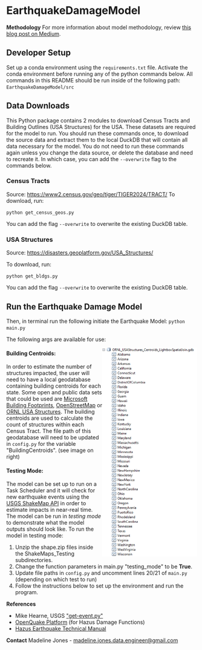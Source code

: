 # EarthquakeDamageModel

**Methodology**
For more information about model methodology, review [this blog post on Medium](https://medium.com/new-light-technologies/a-predictive-earthquake-damage-model-written-in-python-e1862518fd92).

## Developer Setup
Set up a conda environment using the `requirements.txt` file.
Activate the conda environment before running any of the python commands below.
All commands in this README should be run inside of the following path:
`EarthquakeDamageModel/src`

## Data Downloads

This Python package contains 2 modules to download Census Tracts and Building Outlines (USA Structures) for the USA. These datasets are required for the model to run. You should run these commands once, to download the source data and extract them to the local DuckDB that will contain all data necessary for the model. You do not need to run these commands again unless you change the data source, or delete the database and need to recreate it. In which case, you can add the `--overwrite` flag to the commands below.

### Census Tracts
Source: https://www2.census.gov/geo/tiger/TIGER2024/TRACT/
To download, run:

```
python get_census_geos.py
```

You can add the flag `--overwrite` to overwrite the existing DuckDB table.

### USA Structures
Source: https://disasters.geoplatform.gov/USA_Structures/

To download, run:

```
python get_bldgs.py
```

You can add the flag `--overwrite` to overwrite the existing DuckDB table.


## Run the Earthquake Damage Model

Then, in terminal run the following initiate the Earthquake Model:
`python main.py`

The following args are available for use:


<img align="right" src = "images/bldg_centroids_gdb_screenshot.PNG" width="250">

#### Building Centroids:
In order to estimate the number of structures impacted, the user will need to have a local geodatabase
containing building centroids for each state. Some open and public data sets that could be used are
[Microsoft Building Footprints](https://github.com/microsoft/USBuildingFootprints),
[OpenStreetMap](https://osmbuildings.org/) or
[ORNL USA Structures](http://disasters.geoplatform.gov/publicdata/Partners/ORNL/USA_Structures/).
The building centroids are used to calculate the count of structures within each Census Tract.
The file path of this geodatabase will need to be updated in `config.py` for the variable "BuildingCentroids".
(see image on right)


#### Testing Mode:
The model can be set up to run on a Task Scheduler and it will check for new earthquake events
using the [USGS ShakeMap API](https://earthquake.usgs.gov/fdsnws/event/1/) in order to estimate impacts in near-real time.
The model can be run in <i>testing mode</i> to demonstrate what the model outputs should look like.
To run the model in testing mode:
1. Unzip the shape.zip files inside the ShakeMaps_Testing subdirectories.
2. Change the function parameters in main.py "testing_mode" to be <b>True</b>.
3. Update file paths in `config.py` and uncomment lines 20/21 of `main.py` (depending on which test to run)
4. Follow the instructions below to set up the environment and run the program.


**References**
- Mike Hearne, USGS ["get-event.py"](https://gist.github.com/mhearne-usgs/6b040c0b423b7d03f4b9)
- [OpenQuake Platform](https://platform.openquake.org/) (for Hazus Damage Functions)
- [Hazus Earthquake Technical Manual](https://www.fema.gov/flood-maps/tools-resources/flood-map-products/hazus/user-technical-manuals#:~:text=Hazus%20Earthquake%20Manuals&text=The%20Hazus%20Earthquake%20User%20and,%2C%20scenario%2C%20or%20probabilistic%20earthquakes.)

**Contact**
Madeline Jones - madeline.jones.data.engineer@gmail.com
